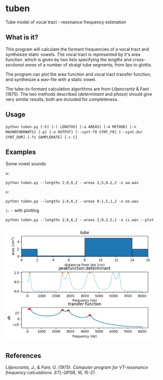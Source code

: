 # tuben
Tube model of vocal tract - resonance frequency estimation

## What is it?

This program will calculate the formant frequencies of a vocal tract and synthesize static vowels. The vocal tract is represented by it's area function. which is given by two lists specifying the *lengths* and *cross-sectional areas* of a number of straigt tube segments, from lips to glottis. 

The program can plot the area function and vocal tract transfer function, and synthesize a wav-file with a static vowel. 

The tube-to-formant calculation algorithms are from Liljencrantz & Fant (1975). The two methods described (*determinant* and *phase*) should give very similar results, both are included for completeness. 


## Usage
`python tuben.py [-h] [-l LENGTHS] [-a AREAS] [-m METHOD] [-n MAXNRFORMANTS] [-p] [-o OUTPUT]
             [--synt-f0 SYNT_F0] [--synt-dur SYNT_DUR] [-fs SAMPLERATE] [-c C]`

## Examples

Some vowel sounds

`a:`

    python tuben.py --lengths 2,6,6,2 --areas 2,5,0.2,2 -o aa.wav

`o:`
    
    python tuben.py --lengths 2,6,6,2 --areas 0.1,5,1,2 -o oo.wav

`i:` - with plotting

    python tuben.py --lengths 2,6,6,2 --areas 2,0.2,5,2 -o ii.wav --plot



![Example plot](images/plot.png)

## References

*Liljencrants, J., & Fant, G. (1975). Computer program for VT-resonance frequency calculations. STL-QPSR, 16, 15-21.*
